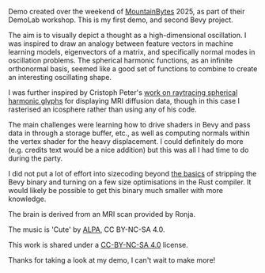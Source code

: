 Demo created over the weekend of [MountainBytes](https://www.mountainbytes.ch/) 2025, as part of their DemoLab workshop. This is my first demo, and second Bevy project.

The aim is to visually depict a thought as a high-dimensional oscillation. I was inspired to draw an analogy between feature vectors in machine learning models, eigenvectors of a matrix, and specifically normal modes in oscillation problems. The spherical harmonic functions, as an infinite orthonormal basis, seemed like a good set of functions to combine to create an interesting oscillating shape.

I was further inspired by Cristoph Peter's [work on raytracing spherical harmonic glyphs](https://momentsingraphics.de/VMV2023.html) for displaying MRI diffusion data, though in this case I rasterised an icosphere rather than using any of his code.

The main challenges were learning how to drive shaders in Bevy and pass data in through a storage buffer, etc., as well as computing normals within the vertex shader for the heavy displacement. I could definitely do more (e.g. credits text would be a nice addition) but this was all I had time to do during the party.

I did not put a lot of effort into sizecoding beyond [the basics](https://github.com/johnthagen/min-sized-rust) of stripping the Bevy binary and turning on a few size optimisations in the Rust compiler. It would likely be possible to get this binary much smaller with more knowledge.

The brain is derived from an MRI scan provided by Ronja.

The music is 'Cute' by [ALPA](https://demozoo.org/sceners/59844/), CC BY-NC-SA 4.0.

This work is shared under a [CC-BY-NC-SA 4.0](https://creativecommons.org/licenses/by-nc-sa/4.0/deed.en) license.

Thanks for taking a look at my demo, I can't wait to make more!

